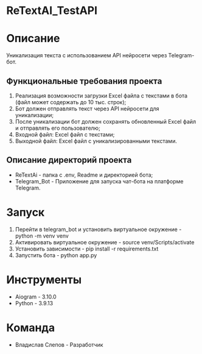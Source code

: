 # ReTextAI_TestAPI

# Описание
Уникализация текста с использованием API нейросети через Telegram-бот.

## Функциональные требования проекта
1. Реализация возможности загрузки Excel файла с текстами в бота (файл может содержать до 10 тыс. строк);
2. Бот должен отправлять текст через API нейросети для уникализации;
3. После уникализации бот должен сохранять обновленный Excel файл и отправлять его пользователю;
4. Входной файл: Excel файл с текстами;
5. Выходной файл: Excel файл с уникализированными текстами.

##  Описание директорий проекта
* ReTextAi - папка с .env, Readme и директорией бота;
* Telegram_Bot - Приложение для запуска чат-бота на платформе Telegram.

# Запуск
1. Перейти в telegram_bot и установить виртуальное окружение - python -m venv venv
2. Активировать виртуальное окружение - source venv/Scripts/activate
3. Установить зависимости - pip install -r requirements.txt
4. Запустить бота - python app.py
# Инструменты
* Aiogram - 3.10.0
* Python - 3.9.13

# Команда
* Владислав Слепов - Разработчик

